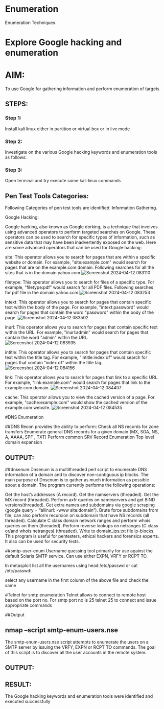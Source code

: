 # Enumeration
Enumeration Techniques

# Explore Google hacking and enumeration 

# AIM:

To use Google for gathering information and perform enumeration of targets

## STEPS:

### Step 1:

Install kali linux either in partition or virtual box or in live mode

### Step 2:

Investigate on the various Google hacking keywords and enumeration tools as follows:


### Step 3:
Open terminal and try execute some kali linux commands

## Pen Test Tools Categories:  

Following Categories of pen test tools are identified:
Information Gathering.

Google Hacking:

Google hacking, also known as Google dorking, is a technique that involves using advanced operators to perform targeted searches on Google. These operators can be used to search for specific types of information, such as sensitive data that may have been inadvertently exposed on the web. Here are some advanced operators that can be used for Google hacking:

site: This operator allows you to search for pages that are within a specific website or domain. For example, "site:example.com" would search for pages that are on the example.com domain.
Following searches for all the sites that is in the domain yahoo.com
![Screenshot 2024-04-12 083110](https://github.com/Saranyaaav/Enumeration/assets/144870813/614666c9-cd8b-4d6f-ad05-91eba5257b1c)

filetype: This operator allows you to search for files of a specific type. For example, "filetype:pdf" would search for all PDF files.
Following searches for pdf file in the domain yahoo.com
![Screenshot 2024-04-12 083253](https://github.com/Saranyaaav/Enumeration/assets/144870813/ed5da52b-86ca-4354-8b4b-2d4e0443c381)



intext: This operator allows you to search for pages that contain specific text within the body of the page. For example, "intext:password" would search for pages that contain the word "password" within the body of the page.
![Screenshot 2024-04-12 083502](https://github.com/Saranyaaav/Enumeration/assets/144870813/7252f164-0402-4871-afa5-6e843c3c46bc)


inurl: This operator allows you to search for pages that contain specific text within the URL. For example, "inurl:admin" would search for pages that contain the word "admin" within the URL.
![Screenshot 2024-04-12 083935](https://github.com/Saranyaaav/Enumeration/assets/144870813/bd3eab1f-c2eb-49d9-b910-d4e6e99884bd)

intitle: This operator allows you to search for pages that contain specific text within the title tag. For example, "intitle:index of" would search for pages that contain "index of" within the title tag.
![Screenshot 2024-04-12 084156](https://github.com/Saranyaaav/Enumeration/assets/144870813/d3b77647-ead9-4fa3-bb06-935ff0953115)

link: This operator allows you to search for pages that link to a specific URL. For example, "link:example.com" would search for pages that link to the example.com domain.
![Screenshot 2024-04-12 084407](https://github.com/Saranyaaav/Enumeration/assets/144870813/39942274-2abe-4b28-ad60-f5cd9f418f86)

cache: This operator allows you to view the cached version of a page. For example, "cache:example.com" would show the cached version of the example.com website.
![Screenshot 2024-04-12 084535](https://github.com/Saranyaaav/Enumeration/assets/144870813/6b97ea17-d79f-4067-8e73-d6d2331c3442)

 
#DNS Enumeration


##DNS Recon
provides the ability to perform:
Check all NS records for zone transfers
Enumerate general DNS records for a given domain (MX, SOA, NS, A, AAAA, SPF , TXT)
Perform common SRV Record Enumeration
Top level domain expansion
## OUTPUT:







##dnsenum
Dnsenum is a multithreaded perl script to enumerate DNS information of a domain and to discover non-contiguous ip blocks. The main purpose of Dnsenum is to gather as much information as possible about a domain. The program currently performs the following operations:

Get the host’s addresses (A record).
Get the namservers (threaded).
Get the MX record (threaded).
Perform axfr queries on nameservers and get BIND versions(threaded).
Get extra names and subdomains via google scraping (google query = “allinurl: -www site:domain”).
Brute force subdomains from file, can also perform recursion on subdomain that have NS records (all threaded).
Calculate C class domain network ranges and perform whois queries on them (threaded).
Perform reverse lookups on netranges (C class or/and whois netranges) (threaded).
Write to domain_ips.txt file ip-blocks.
This program is useful for pentesters, ethical hackers and forensics experts. It also can be used for security tests.


##smtp-user-enum
Username guessing tool primarily for use against the default Solaris SMTP service. Can use either EXPN, VRFY or RCPT TO.


In metasploit list all the usernames using head /etc/passwd or cat /etc/passwd:


select any username in the first column of the above file and check the same


#Telnet for smtp enumeration
Telnet allows to connect to remote host based on the port no. For smtp port no is 25
telnet <host address> 25 to connect
and issue appropriate commands
  
 ##Output
  
  

## nmap –script smtp-enum-users.nse <hostname>

The smtp-enum-users.nse script attempts to enumerate the users on a SMTP server by issuing the VRFY, EXPN or RCPT TO commands. The goal of this script is to discover all the user accounts in the remote system.


## OUTPUT:


## RESULT:
The Google hacking keywords and enumeration tools were identified and executed successfully

